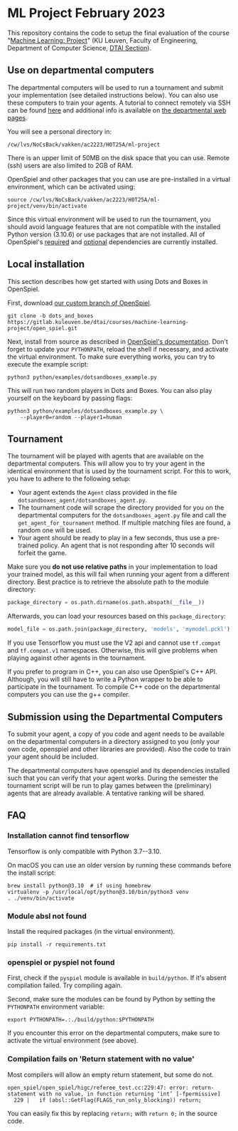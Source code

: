 
# ML Project February 2023

This repository contains the code to setup the final evaluation of the course "[Machine Learning: Project](https://onderwijsaanbod.kuleuven.be/syllabi/e/H0T25AE.htm)" (KU Leuven, Faculty of Engineering, Department of Computer Science, [DTAI Section](https://dtai.cs.kuleuven.be)).

## Use on departmental computers

The departmental computers will be used to run a tournament and submit your implementation (see detailed instructions below). You can also use these computers to train your agents. A tutorial to connect remotely via SSH can be found [here](ssh.md) and additional info is available on [the departmental web pages](https://system.cs.kuleuven.be/cs/system/wegwijs/computerklas/index-E.shtml).

You will see a personal directory in:

```
/cw/lvs/NoCsBack/vakken/ac2223/H0T25A/ml-project
```

There is an upper limit of 50MB on the disk space that you can use. Remote (ssh) users are also limited to 2GB of RAM.

OpenSpiel and other packages that you can use are pre-installed in a virtual environment, which can be activated using:

```
source /cw/lvs/NoCsBack/vakken/ac2223/H0T25A/ml-project/venv/bin/activate
```

Since this virtual environment will be used to run the tournament, you should avoid language features that are not compatible with the installed Python version (3.10.6) or use packages that are not installed. All of OpenSpiel's [required](https://gitlab.kuleuven.be/dtai/courses/machine-learning-project/open_spiel/-/blob/dots_and_boxes/requirements.txt) and [optional](https://gitlab.kuleuven.be/dtai/courses/machine-learning-project/open_spiel/-/blob/dots_and_boxes/open_spiel/scripts/python_extra_deps.sh) dependencies are currently installed.

## Local installation

This section describes how get started with using Dots and Boxes in OpenSpiel.

First, download [our custom branch of OpenSpiel](https://gitlab.kuleuven.be/dtai/courses/machine-learning-project/open_spiel/-/tree/dots_and_boxes).

```
git clone -b dots_and_boxes https://gitlab.kuleuven.be/dtai/courses/machine-learning-project/open_spiel.git
```

Next, install from source as described in [OpenSpiel's documentation](https://openspiel.readthedocs.io/en/latest/install.html#installation-from-source). Don't forget to update your `PYTHONPATH`, reload the shell if necessary, and activate the virtual environment.
To make sure everything works, you can try to execute the example script:

```
python3 python/examples/dotsandboxes_example.py
```

This will run two random players in Dots and Boxes. You can also play yourself on the keyboard by passing flags:

```
python3 python/examples/dotsandboxes_example.py \ 
    --player0=random --player1=human
```


## Tournament

The tournament will be played with agents that are available on the departmental computers. This will allow you to try your agent in the identical environment that is used by the tournament script. For this to work, you have to adhere to the following setup:

- Your agent extends the `Agent` class provided in the file `dotsandboxes_agent/dotsandboxes_agent.py`.
- The tournament code will scrape the directory provided for you on the departmental computers for the `dotsandboxes_agent.py` file and call the `get_agent_for_tournament` method. If multiple matching files are found, a random one will be used.
- Your agent should be ready to play in a few seconds, thus use a pre-trained policy. An agent that is not responding after 10 seconds will forfeit the game.

Make sure you **do not use relative paths** in your implementation to load your trained model, as this will fail when running your agent from a different directory. Best practice is to retrieve the absolute path to the module directory:

```python
package_directory = os.path.dirname(os.path.abspath(__file__))
```

Afterwards, you can load your resources based on this `package_directory`:

```python
model_file = os.path.join(package_directory, 'models', 'mymodel.pckl')
```

If you use Tensorflow you must use the V2 api and cannot use `tf.compat` and `tf.compat.v1` namespaces. Otherwise, this will give problems when playing against other agents in the tournament.

If you prefer to program in C++, you can also use OpenSpiel's C++ API. Although, you will still have to write a Python wrapper to be able to participate in the tournament. To compile C++ code on the departmental computers you can use the g++ compiler.


## Submission using the Departmental Computers

To submit your agent, a copy of you code and agent needs to be available on the departmental computers in a directory assigned to you (only your own code, openspiel and other libraries are provided). Also the code to train your agent should be included.

The departmental computers have openspiel and its dependencies installed such that you can verify that your agent works. During the semester the tournament script will be run to play games between the (preliminary) agents that are already available. A tentative ranking will be shared.


## FAQ

### Installation cannot find tensorflow

Tensorflow is only compatible with Python 3.7--3.10.

On macOS you can use an older version by running these commands before the install script:

```
brew install python@3.10  # if using homebrew
virtualenv -p /usr/local/opt/python@3.10/bin/python3 venv
. ./venv/bin/activate
```

### Module absl not found

Install the required packages (in the virtual environment).

```
pip install -r requirements.txt
```

### openspiel or pyspiel not found

First, check if the `pyspiel` module is available in `build/python`. If it's absent compilation failed. Try compiling again.

Second, make sure the modules can be found by Python by setting the `PYTHONPATH` environment variable:

```
export PYTHONPATH=.:./build/python:$PYTHONPATH
```

If you encounter this error on the departmental computers, make sure to activate the virtual environment (see above).

### Compilation fails on 'Return statement with no value'

Most compilers will allow an empty return statement, but some do not.

```
open_spiel/open_spiel/higc/referee_test.cc:229:47: error: return-statement with no value, in function returning ‘int’ [-fpermissive]
  229 |   if (absl::GetFlag(FLAGS_run_only_blocking)) return;
```

You can easily fix this by replacing `return;` with `return 0;` in the source code.
